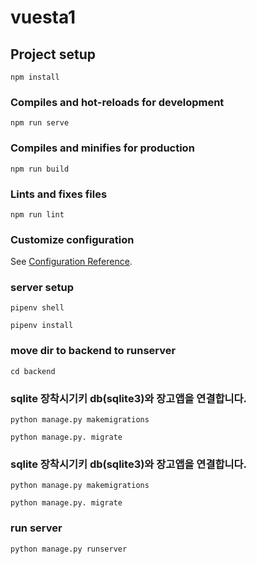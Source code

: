 # vuesta1

## Project setup
```
npm install
```

### Compiles and hot-reloads for development
```
npm run serve
```

### Compiles and minifies for production
```
npm run build
```

### Lints and fixes files
```
npm run lint
```

### Customize configuration
See [Configuration Reference](https://cli.vuejs.org/config/).

### server setup
```
pipenv shell
```

```
pipenv install
```

### move dir to backend to runserver 
```
cd backend
```

### sqlite 장착시기키 db(sqlite3)와 장고앱을 연결합니다.
```
python manage.py makemigrations

python manage.py. migrate
```

### sqlite 장착시기키 db(sqlite3)와 장고앱을 연결합니다.
```
python manage.py makemigrations

python manage.py. migrate
```



### run server
```
python manage.py runserver
